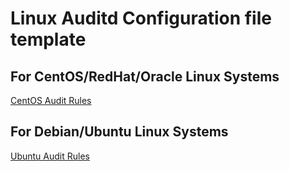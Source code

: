 # Linux Auditd Configuration file template

## For CentOS/RedHat/Oracle Linux Systems
[CentOS Audit Rules](https://github.com/15U12U/auditd/blob/main/centos-audit.rules)

## For Debian/Ubuntu Linux Systems
[Ubuntu Audit Rules](https://github.com/15U12U/auditd/blob/main/ubuntu-audit.rules)

